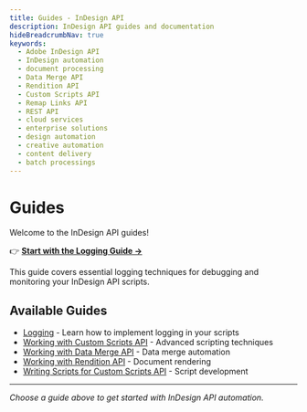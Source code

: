 ```yaml
---
title: Guides - InDesign API
description: InDesign API guides and documentation
hideBreadcrumbNav: true
keywords:
  - Adobe InDesign API
  - InDesign automation
  - document processing
  - Data Merge API
  - Rendition API
  - Custom Scripts API
  - Remap Links API
  - REST API
  - cloud services
  - enterprise solutions
  - design automation
  - creative automation
  - content delivery
  - batch processings
---
```


# Guides

Welcome to the InDesign API guides!

👉 **[Start with the Logging Guide →](/guides/logging/)**

This guide covers essential logging techniques for debugging and monitoring your InDesign API scripts.

## Available Guides

- [Logging](/guides/logging/) - Learn how to implement logging in your scripts
- [Working with Custom Scripts API](/guides/working-with-custom-scripts-api/) - Advanced scripting techniques
- [Working with Data Merge API](/guides/working-with-datamerge-api/) - Data merge automation
- [Working with Rendition API](/guides/working-with-rendition-api/) - Document rendering
- [Writing Scripts for Custom Scripts API](/guides/writing-scripts-for-custom-scripts-api/) - Script development

---

*Choose a guide above to get started with InDesign API automation.*
